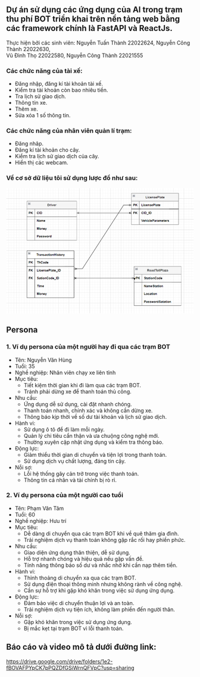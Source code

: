
 
## Dự án sử dụng các ứng dụng của AI trong trạm thu phí BOT triển khai trên nền tảng web bằng các framework chính là FastAPI và ReactJs.
Thực hiện bởi các sinh viên: 
Nguyễn Tuấn Thành 22022624, 
Nguyễn Công Thành 22022630,  
Vũ Đình Thọ 22022580,
Nguyễn Công Thành 22021555

### Các chức năng của tài xế:
- Đăng nhập, đăng kí tài khoản tài xế.
- Kiểm tra tài khoản còn bao nhiêu tiền.
- Tra lịch sử giao dịch.
- Thông tin xe.
- Thêm xe.
- Sửa xóa 1 số thông tin.

### Các chức năng của nhân viên quản lí trạm:
- Đăng nhâp.
- Đăng kí tài khoản cho cây.
- Kiểm tra lịch sử giao dịch của cây.
- Hiển thị các webcam.

### Về cơ sở dữ liệu tôi sử dụng lược đồ như sau:
![Image alt text](img/database_diagram.png)

## Persona
### 1. Ví dụ persona của một người hay đi qua các trạm BOT
- Tên: Nguyễn Văn Hùng
- Tuổi: 35
- Nghề nghiệp: Nhân viên chạy xe liên tỉnh
- Mục tiêu:
  - Tiết kiệm thời gian khi đi làm qua các trạm BOT.
  - Tránh phải dừng xe để thanh toán thủ công.
- Nhu cầu:
  - Ứng dụng dễ sử dụng, cài đặt nhanh chóng.
  - Thanh toán nhanh, chính xác và không cần dừng xe.
  - Thông báo kịp thời về số dư tài khoản và lịch sử giao dịch.
- Hành vi:
  - Sử dụng ô tô để đi làm mỗi ngày.
  - Quản lý chi tiêu cẩn thận và ưa chuộng công nghệ mới.
  - Thường xuyên cập nhật ứng dụng và kiểm tra thông báo.
- Động lực:
  - Giảm thiểu thời gian di chuyển và tiện lợi trong thanh toán.
  - Sử dụng dịch vụ chất lượng, đáng tin cậy.
- Nỗi sợ:
  - Lỗi hệ thống gây cản trở trong việc thanh toán.
  - Thông tin cá nhân và tài chính bị rò rỉ.
### 2. Ví dụ persona của một người cao tuổi
- Tên: Phạm Văn Tâm
- Tuổi: 60
- Nghề nghiệp: Hưu trí
- Mục tiêu:
  - Dễ dàng di chuyển qua các trạm BOT khi về quê thăm gia đình.
  - Trải nghiệm dịch vụ thanh toán không gặp rắc rối hay phiền phức.
- Nhu cầu:
  - Giao diện ứng dụng thân thiện, dễ sử dụng.
  - Hỗ trợ nhanh chóng và hiệu quả nếu gặp vấn đề.
  - Tính năng thông báo số dư và nhắc nhở khi cần nạp thêm tiền.
- Hành vi:
  - Thỉnh thoảng di chuyển xa qua các trạm BOT.
  - Sử dụng điện thoại thông minh nhưng không rành về công nghệ.
  - Cần sự hỗ trợ khi gặp khó khăn trong việc sử dụng ứng dụng.
- Động lực:
  - Đảm bảo việc di chuyển thuận lợi và an toàn.
  - Trải nghiệm dịch vụ tiện ích, không làm phiền đến người thân.
- Nỗi sợ:
  - Gặp khó khăn trong việc sử dụng ứng dụng.
  - Bị mắc kẹt tại trạm BOT vì lỗi thanh toán.
## Báo cáo và video mô tả dưới đường link:
https://drive.google.com/drive/folders/1e2-fBOVAFPYpCK7pPQZDfGSiWrnQFVpC?usp=sharing

